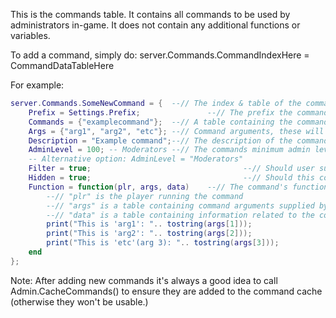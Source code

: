 This is the commands table. It contains all commands to be used by administrators in-game. It does not contain any additional functions or variables.

To add a command, simply do:
server.Commands.CommandIndexHere = CommandDataTableHere

For example:
```Lua
server.Commands.SomeNewCommand = {	--// The index & table of the command
	Prefix = Settings.Prefix;				--// The prefix the command will use, this is the ':' in ':ff me'
	Commands = {"examplecommand"};	--// A table containing the command strings (the things you chat in-game to run the command, the 'ff' in ':ff me')
	Args = {"arg1", "arg2", "etc"};	--// Command arguments, these will be available in order as args[1], args[2], args[3], etc; This is the 'me' in ':ff me'
	Description = "Example command";--// The description of the command
	AdminLevel = 100; -- Moderators	--// The commands minimum admin level; This can also be a table containing specific levels rather than a minimum level: {124, 152, "HeadAdmins", etc};
	-- Alternative option: AdminLevel = "Moderators"
	Filter = true;									--// Should user supplied text passed to this command be filtered automatically? Use this if you plan to display a user-defined message to other players
	Hidden = true;									--// Should this command be hidden from the command list?
	Function = function(plr, args, data)	--// The command's function; This is the actual code of the command which runs when you run the command
		--// "plr" is the player running the command
		--// "args" is a table containing command arguments supplied by the user
		--// "data" is a table containing information related to the command and the player running it, such as data.PlayerData.Level (the player's admin level)
		print("This is 'arg1': ".. tostring(args[1]));
		print("This is 'arg2': ".. tostring(args[2]));
		print("This is 'etc'(arg 3): ".. tostring(args[3]));
	end
};
```

Note: After adding new commands it's always a good idea to call Admin.CacheCommands() to ensure they are added to the command cache (otherwise they won't be usable.)
